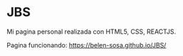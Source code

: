 # JBS
Mi pagina personal realizada con HTML5, CSS, REACTJS.

Pagina funcionando: https://belen-sosa.github.io/JBS/



